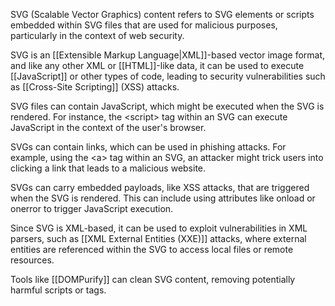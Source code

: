 SVG (Scalable Vector Graphics) content refers to SVG elements or scripts embedded within SVG files that are used for malicious purposes, particularly in the context of web security. 

SVG is an [[Extensible Markup Language|XML]]-based vector image format, and like any other XML or [[HTML]]-like data, it can be used to execute [[JavaScript]] or other types of code, leading to security vulnerabilities such as [[Cross-Site Scripting]] (XSS) attacks.

SVG files can contain JavaScript, which might be executed when the SVG is rendered. For instance, the \<script> tag within an SVG can execute JavaScript in the context of the user's browser.

SVGs can contain links, which can be used in phishing attacks. For example, using the \<a> tag within an SVG, an attacker might trick users into clicking a link that leads to a malicious website.

SVGs can carry embedded payloads, like XSS attacks, that are triggered when the SVG is rendered. This can include using attributes like onload or onerror to trigger JavaScript execution.

Since SVG is XML-based, it can be used to exploit vulnerabilities in XML parsers, such as [[XML External Entities (XXE)]] attacks, where external entities are referenced within the SVG to access local files or remote resources.

Tools like [[DOMPurify]] can clean SVG content, removing potentially harmful scripts or tags.